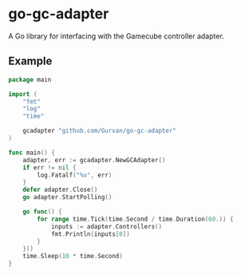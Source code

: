 # go-gc-adapter

A Go library for interfacing with the Gamecube controller adapter.

## Example

```go
package main

import (
	"fmt"
	"log"
	"time"

	gcadapter "github.com/Gurvan/go-gc-adapter"
)

func main() {
	adapter, err := gcadapter.NewGCAdapter()
	if err != nil {
		log.Fatalf("%v", err)
	}
	defer adapter.Close()
	go adapter.StartPolling()

	go func() {
		for range time.Tick(time.Second / time.Duration(60.)) {
			inputs := adapter.Controllers()
			fmt.Println(inputs[0])
		}
	}()
	time.Sleep(10 * time.Second)
}
```
